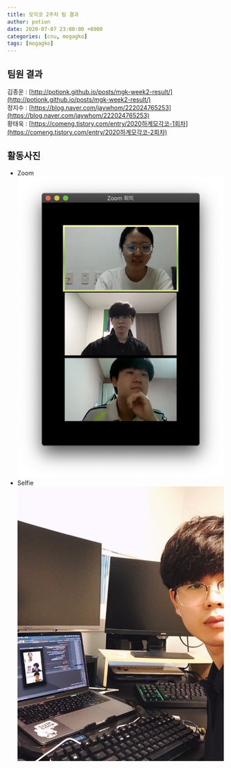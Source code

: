 ```yaml
---
title: 모각코 2주차 팀 결과
author: potion
date: 2020-07-07 23:00:00 +0900
categories: [cnu, mogagko]
tags: [mogagko]
---
```


## 팀원 결과

김종운 : [http://potionk.github.io/posts/mgk-week2-result/](http://potionk.github.io/posts/mgk-week2-result/)<br>
정지수 : [https://blog.naver.com/jaywhom/222024765253](https://blog.naver.com/jaywhom/222024765253)<br>
황태욱 : [https://comeng.tistory.com/entry/2020하계모각코-1회차](https://comeng.tistory.com/entry/2020하계모각코-2회차)

## 활동사진
* Zoom
![Zoom](/assets/img/mogagko/week2_zoom.png)
* Selfie
![Selfie](/assets/img/mogagko/week2_selfie.jpeg)